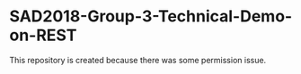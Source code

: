 # SAD2018-Group-3-Technical-Demo-on-REST
This repository is created because there was some permission issue.
